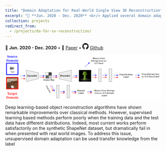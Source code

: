```yaml
---
title: "Domain Adaptation for Real-World Single View 3D Reconstruction"
excerpt: "📅 **Jun. 2020 - Dec. 2020** <br/> Applied several domain adaptation techniques (MMD, Deep CORAL, DANN) to enable unsupervised transfer from CAD ShapeNet data to real world data, for the task of single view 3D reconstruction. [More info.](https://b7leung.github.io/projects/da-for-sv-reconstruction/) <br/><img src='/images/DA_For_SVR_Main_Picture.png'>"
collection: projects
redirect_from: 
  - /projects/da-for-sv-reconstruction/
---
```


📅 **Jun. 2020 - Dec. 2020** • 📄 [Paper](https://b7leung.github.io/files/DA_For_SVR.pdf) • <img src="/images/github_icon.png" width="20" height="20"> [Github](https://github.com/b7leung/Domain-Adaptation-Single-View-Reconstruction)

<img src='/images/DA_For_SVR_Main_Picture.png'>

Deep learning-based object reconstruction algorithms
have shown remarkable improvements over classical methods. However, supervised learning based methods perform
poorly when the training data and the test data have different distributions. Indeed, most current works perform
satisfactorily on the synthetic ShapeNet dataset, but dramatically fail in when presented with real world images. To
address this issue, unsupervised domain adaptation can be
used transfer knowledge from the label